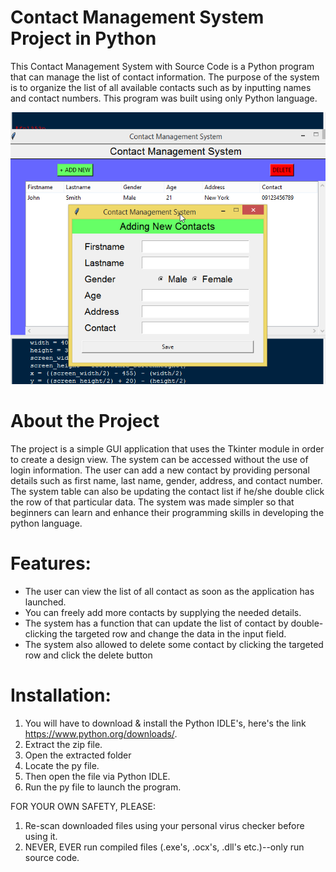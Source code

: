 # Contact Management System Project in Python
This Contact Management System with Source Code is a Python program that can manage the list of contact information. The purpose of the system is to organize the list of all available contacts such as by inputting names and contact numbers. This program was built using only Python language.

![img](./contact-management-system-project-in-python.png)

# About the Project
The project is a simple GUI application that uses the Tkinter module in order to create a design view. The system can be accessed without the use of login information. The user can add a new contact by providing personal details such as first name, last name, gender, address, and contact number. The system table can also be updating the contact list if he/she double click the row of that particular data. The system was made simpler so that beginners can learn and enhance their programming skills in developing the python language.

# Features:
* The user can view the list of all contact as soon as the application has launched.
* You can freely add more contacts by supplying the needed details.
* The system has a function that can update the list of contact by double-clicking the targeted row and change the data in the input field.
* The system also allowed to delete some contact by clicking the targeted row and click the delete button

# Installation:
1. You will have to download & install the Python IDLE's, here's the link https://www.python.org/downloads/.
2. Extract the zip file.
3. Open the extracted folder
4. Locate the py file.
5. Then open the file via Python IDLE.
6. Run the py file to launch the program.

FOR YOUR OWN SAFETY, PLEASE:

1. Re-scan downloaded files using your personal virus checker before using it.
2. NEVER, EVER run compiled files (.exe's, .ocx's, .dll's etc.)--only run source code.
